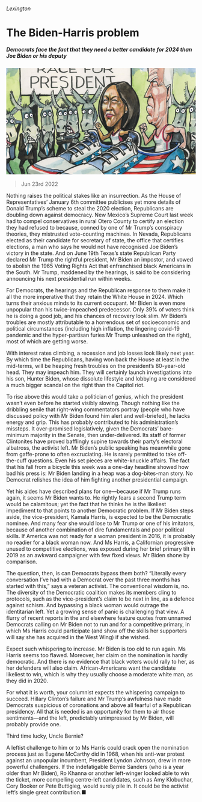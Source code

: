 ###### Lexington

# The Biden-Harris problem 

##### Democrats face the fact that they need a better candidate for 2024 than Joe Biden or his deputy 

![image](images/20220625_USD000.jpg) 

> Jun 23rd 2022 

Nothing raises the political stakes like an insurrection. As the House of Representatives’ January 6th committee publicises yet more details of Donald Trump’s scheme to steal the 2020 election, Republicans are doubling down against democracy. New Mexico’s Supreme Court last week had to compel conservatives in rural Otero County to certify an election they had refused to because, conned by one of Mr Trump’s conspiracy theories, they mistrusted vote-counting machines. In Nevada, Republicans elected as their candidate for secretary of state, the office that certifies elections, a man who says he would not have recognised Joe Biden’s victory in the state. And on June 19th Texas’s state Republican Party declared Mr Trump the rightful president, Mr Biden an impostor, and vowed to abolish the 1965 Voting Rights Act that enfranchised black Americans in the South. Mr Trump, maddened by the hearings, is said to be considering announcing his next presidential run within weeks.

For Democrats, the hearings and the Republican response to them make it all the more imperative that they retain the White House in 2024. Which turns their anxious minds to its current occupant. Mr Biden is even more unpopular than his twice-impeached predecessor. Only 39% of voters think he is doing a good job, and his chances of recovery look slim. Mr Biden’s troubles are mostly attributable to a horrendous set of socioeconomic and political circumstances (including high inflation, the lingering covid-19 pandemic and the hyper-partisan furies Mr Trump unleashed on the right), most of which are getting worse.

With interest rates climbing, a recession and job losses look likely next year. By which time the Republicans, having won back the House at least in the mid-terms, will be heaping fresh troubles on the president’s 80-year-old head. They may impeach him. They will certainly launch investigations into his son, Hunter Biden, whose dissolute lifestyle and lobbying are considered a much bigger scandal on the right than the Capitol riot.

To rise above this would take a politician of genius, which the president wasn’t even before he started visibly slowing. Though nothing like the dribbling senile that right-wing commentators portray (people who have discussed policy with Mr Biden found him alert and well-briefed), he lacks energy and grip. This has probably contributed to his administration’s missteps. It over-promised legislatively, given the Democrats’ bare-minimum majority in the Senate, then under-delivered. Its staff of former Clintonites have proved bafflingly supine towards their party’s electoral albatross, the activist left. Mr Biden’s public speaking has meanwhile gone from gaffe-prone to often excruciating. He is rarely permitted to take off-the-cuff questions. Even his set pieces are white-knuckle affairs. The fact that his fall from a bicycle this week was a one-day headline showed how bad his press is: Mr Biden landing in a heap was a dog-bites-man story. No Democrat relishes the idea of him fighting another presidential campaign.

Yet his aides have described plans for one—because if Mr Trump runs again, it seems Mr Biden wants to. He rightly fears a second Trump term would be calamitous; yet the fact that he thinks he is the likeliest impediment to that points to another Democratic problem. If Mr Biden steps aside, the vice-president, Kamala Harris, is expected to be the Democratic nominee. And many fear she would lose to Mr Trump or one of his imitators, because of another combination of dire fundamentals and poor political skills. If America was not ready for a woman president in 2016, it is probably no readier for a black woman now. And Ms Harris, a Californian progressive unused to competitive elections, was exposed during her brief primary tilt in 2019 as an awkward campaigner with few fixed views. Mr Biden shone by comparison.

The question, then, is can Democrats bypass them both? “Literally every conversation I’ve had with a Democrat over the past three months has started with this,” says a veteran activist. The conventional wisdom is, no. The diversity of the Democratic coalition makes its members cling to protocols, such as the vice-president’s claim to be next in line, as a defence against schism. And bypassing a black woman would outrage the identitarian left. Yet a growing sense of panic is challenging that view. A flurry of recent reports in the and elsewhere feature quotes from unnamed Democrats calling on Mr Biden not to run and for a competitive primary, in which Ms Harris could participate (and show off the skills her supporters will say she has acquired in the West Wing) if she wished. 

Expect such whispering to increase. Mr Biden is too old to run again. Ms Harris seems too flawed. Moreover, her claim on the nomination is hardly democratic. And there is no evidence that black voters would rally to her, as her defenders will also claim. African-Americans want the candidate likeliest to win, which is why they usually choose a moderate white man, as they did in 2020.

For what it is worth, your columnist expects the whispering campaign to succeed. Hillary Clinton’s failure and Mr Trump’s awfulness have made Democrats suspicious of coronations and above all fearful of a Republican presidency. All that is needed is an opportunity for them to air those sentiments—and the left, predictably unimpressed by Mr Biden, will probably provide one.

Third time lucky, Uncle Bernie?

A leftist challenge to him or to Ms Harris could crack open the nomination process just as Eugene McCarthy did in 1968, when his anti-war protest against an unpopular incumbent, President Lyndon Johnson, drew in more powerful challengers. If the indefatigable Bernie Sanders (who is a year older than Mr Biden), Ro Khanna or another left-winger looked able to win the ticket, more compelling centre-left candidates, such as Amy Klobuchar, Cory Booker or Pete Buttigieg, would surely pile in. It could be the activist left’s single great contribution.■






